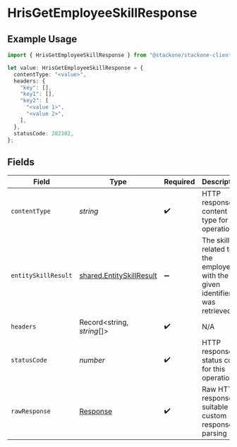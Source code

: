 # HrisGetEmployeeSkillResponse

## Example Usage

```typescript
import { HrisGetEmployeeSkillResponse } from "@stackone/stackone-client-ts/sdk/models/operations";

let value: HrisGetEmployeeSkillResponse = {
  contentType: "<value>",
  headers: {
    "key": [],
    "key1": [],
    "key2": [
      "<value 1>",
      "<value 2>",
    ],
  },
  statusCode: 282102,
};
```

## Fields

| Field                                                                       | Type                                                                        | Required                                                                    | Description                                                                 |
| --------------------------------------------------------------------------- | --------------------------------------------------------------------------- | --------------------------------------------------------------------------- | --------------------------------------------------------------------------- |
| `contentType`                                                               | *string*                                                                    | :heavy_check_mark:                                                          | HTTP response content type for this operation                               |
| `entitySkillResult`                                                         | [shared.EntitySkillResult](../../../sdk/models/shared/entityskillresult.md) | :heavy_minus_sign:                                                          | The skill related to the employee with the given identifiers was retrieved. |
| `headers`                                                                   | Record<string, *string*[]>                                                  | :heavy_check_mark:                                                          | N/A                                                                         |
| `statusCode`                                                                | *number*                                                                    | :heavy_check_mark:                                                          | HTTP response status code for this operation                                |
| `rawResponse`                                                               | [Response](https://developer.mozilla.org/en-US/docs/Web/API/Response)       | :heavy_check_mark:                                                          | Raw HTTP response; suitable for custom response parsing                     |